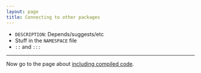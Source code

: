 ```yaml
---
layout: page
title: Connecting to other packages
---
```


- `DESCRIPTION`: Depends/suggests/etc
- Stuff in the `NAMESPACE` file
- `::` and `:::`

---

Now go to the page about [including compiled code](compiled.html).
